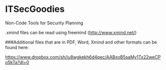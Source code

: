 # ITSecGoodies
Non-Code Tools for Security Planning

.xmind files can be read using freemind (http://www.xmind.net/)

###Additional files that are in PDF, Word, Xmind and other formats can be found here:

https://www.dropbox.com/sh/iu8wgkekh6d4pec/AABxoB5saMy1Tx22weCPo5kTa?dl=0

